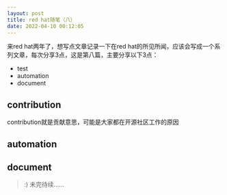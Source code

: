 ```yaml
---
layout: post
title: red hat随笔（八）
date: 2022-04-10 00:12:05
---
```


来red hat两年了，想写点文章记录一下在red hat的所见所闻，应该会写成一个系列文章，每次分享3点，这是第八篇，主要分享以下3点：

- test
- automation
- document

## contribution

contribution就是贡献意思，可能是大家都在开源社区工作的原因

## automation



## document



> :) 未完待续......
